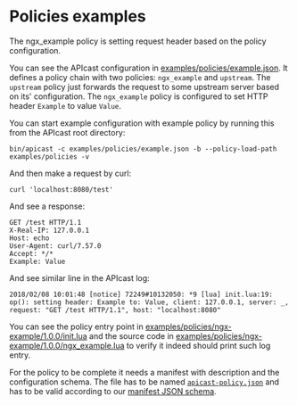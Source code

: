 # Policies examples

The ngx_example policy is setting request header based on the policy configuration.

You can see the APIcast configuration in [examples/policies/example.json](./example.json).
It defines a policy chain with two policies: `ngx_example` and `upstream`.
The `upstream` policy just forwards the request to some upstream server based on its' configuration.
The `ngx_example` policy is configured to set HTTP header `Example` to value `Value`.

You can start example configuration with example policy by running this from the APIcast root directory:

```shell
bin/apicast -c examples/policies/example.json -b --policy-load-path examples/policies -v
```

And then make a request by curl:

```shell
curl 'localhost:8080/test'
```

And see a response:

```http
GET /test HTTP/1.1
X-Real-IP: 127.0.0.1
Host: echo
User-Agent: curl/7.57.0
Accept: */*
Example: Value
```

And see similar line in the APIcast log:

```
2018/02/08 10:01:48 [notice] 72249#10132050: *9 [lua] init.lua:19: op(): setting header: Example to: Value, client: 127.0.0.1, server: _, request: "GET /test HTTP/1.1", host: "localhost:8080"
```

You can see the policy entry point in [examples/policies/ngx-example/1.0.0/init.lua](./ngx-example/1.0.0/init.lua) and the source code in
[examples/policies/ngx-example/1.0.0/ngx_example.lua](./ngx-example/1.0.0/ngx_example.lua) to verify it indeed should print such log entry.

For the policy to be complete it needs a manifest with description and the configuration schema.
The file has to be named [`apicast-policy.json`](./ngx-example/1.0.0/apicast-policy.json) and has
to be valid according to our [manifest JSON schema](../../gateway/src/apicast/policy/manifest-schema.json).

